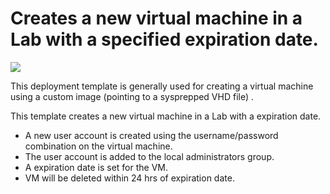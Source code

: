 # Creates a new virtual machine in a Lab with a specified expiration date.

<a href="https://portal.azure.com/#create/Microsoft.Template/uri/https%3A%2F%2Fraw.githubusercontent.com%2Fazure%2Fazure-devtestlab%2Fmaster%2FARMTemplates%2F101-dtl-create-vm-username-pwd-customimage-with-expiration%2Fazuredeploy.json" target="_blank">
    <img src="http://azuredeploy.net/deploybutton.png"/>
</a>


This deployment template is generally used for creating a virtual machine using a custom image (pointing to a sysprepped VHD file) .

This template creates a new virtual machine in a Lab with a expiration date.
- A new user account is created using the username/password combination on the virtual machine.
- The user account is added to the local administrators group.
- A expiration date is set for the VM.
- VM will be deleted within 24 hrs of expiration date.
